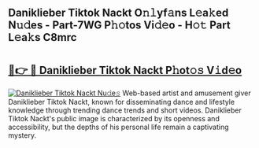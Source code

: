 ## Daniklieber Tiktok Nackt O𝚗𝚕yf𝚊ns L𝚎a𝚔ed N𝚞𝚍es - Part-7WG P𝚑𝚘tos Vi𝚍𝚎o - H𝚘𝚝 Part L𝚎a𝚔s C8mrc

# <h2><a href="http://kf1jeq.oniu.top/?m=Daniklieber+Tiktok+Nackt">🔗👉 🔴 Daniklieber Tiktok Nackt P𝚑ot𝚘𝚜 V𝚒d𝚎o</a></h2>

[![Daniklieber Tiktok Nackt Nu𝚍e𝚜](https://i.imgur.com/0qMVB7G.gif)](http://kf1jeq.oniu.top/?m=Daniklieber+Tiktok+Nackt)
Web-based artist and amusement giver Daniklieber Tiktok Nackt, known for disseminating dance and lifestyle knowledge through trending dance trends and short videos. Daniklieber Tiktok Nackt's public image is characterized by its openness and accessibility, but the depths of his personal life remain a captivating mystery.  
